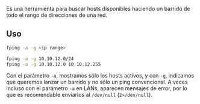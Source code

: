 Es una herramienta para buscar hosts disponibles haciendo un barrido de todo el rango de direcciones de una red.

## Uso

```bash
fping -a -g <ip range>
```
```bash
fping -a -g 10.10.12.0/24
fping -a -g 10.10.12.0 10.10.12.255
```

Con el parámetro `-a`, mostramos sólo los hosts activos, y con `-g`, indicamos que queremos lanzar un barrido y no sólo un ping convencional. A veces incluso con el parámetro `-a` en LANs, aparecen mensajes de error, por lo que es recomendable enviarlos al `/dev/null` (`2>/dev/null`).